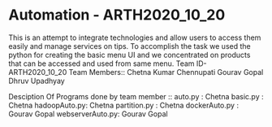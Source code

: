 # Automation - ARTH2020_10_20
This is an attempt to integrate technologies and allow users to access them easily and manage services on tips.
To accomplish the task we used the python for creating the basic menu UI and we concentrated on products that can be accessed and used from same menu. 
Team ID- ARTH2020_10_20 
Team Members::
Chetna 
Kumar Chennupati
Gourav Gopal
Dhruv Upadhyay

Desciption Of Programs done by team member ::
auto.py     :  Chetna
basic.py    :  Chetna
hadoopAuto.py:  Chetna
partition.py :  Chetna
dockerAuto.py :  Gourav Gopal
webserverAuto.py: Gourav Gopal
